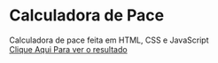 # Calculadora de Pace
 Calculadora de pace feita em HTML, CSS e JavaScript \
 [Clique Aqui Para ver o resultado](https://renanoliveira1221.github.io/Calculadora-de-Pace)

